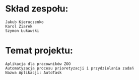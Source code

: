 # Skład zespołu:
    Jakub Kieruczenko
    Karol Ziarek
    Szymon Łukawski

# Temat projektu:
    Aplikacja dla pracowników ZOO
    Automatyzacja procesu prioretyzacji i przydzielania zadań
    Nazwa Aplikacji: AutoTask
